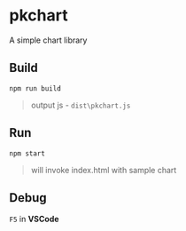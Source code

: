 # pkchart
A simple chart library


## Build 
`npm run build`
> output js - `dist\pkchart.js`

## Run
`npm start`
> will invoke index.html with sample chart

## Debug
`F5` in **VSCode**
